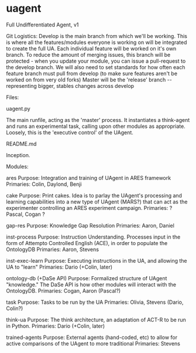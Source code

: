 # uagent
Full Undifferentiated Agent, v1

Git Logistics:
	Develop is the main branch from which we'll be working. This is where all the features/modules everyone is working on will be integrated to create the full UA. Each individual feature will be worked on it's own branch.
	To reduce the amount of merging issues, this branch will be protected - when you update your module, you can issue a pull-request to the develop branch.
	We will also need to set standards for how often each feature branch must pull from develop (to make sure features aren't be worked on from very old forks)
	Master will be the 'release' branch -- representing bigger, stables changes across develop

Files:

uagent.py

The main runfile, acting as the 'master' process. It instantiates a think-agent and runs an experimental task, calling upon other modules as appropriate. Loosely, this is the 'executive control' of the UAgent. 

README.md

Inception.

Modules:

ares
	Purpose: Integration and training of UAgent in ARES framework
	Primaries: Colin, Daylond, Benji

cake
	Purpose: Print cakes. Idea is to parlay the UAgent's processing and learning capabilities into a new type of UAgent (MARS?) that can act as the experimenter controlling an ARES experiment campaign.
	Primaries: ? Pascal, Cogan ?

gap-res
	Purpose: Knowledge Gap Resolution
	Primaries: Aaron, Daniel

inst-process
	Purpose: Instruction Understanding. Processes input in the form of Attempto Controlled English (ACE), in order to populate the OntologyDB
	Primaries: Aaron, Stevens

inst-exec-learn
	Purpose: Executing instructions in the UA, and allowing the UA to "learn"
	Primaries: Dario (+Colin, later)

ontology-db (+DaSe API)
	Purpose: Formalized structure of UAgent "knowledge." The DaSe API is how other modules will interact with the OntologyDB.
	Primaries: Cogan, Aaron (Pascal?)

task
	Purpose: Tasks to be run by the UA
	Primaries: Olivia, Stevens (Dario, Colin?)

think-ua
	Purpose: The think architecture, an adaptation of ACT-R to be run in Python.
	Primaries: Dario (+Colin, later)

trained-agents
	Purpose: External agents (hand-coded, etc) to allow for active comparisons of the UAgent to more traditional 
	Primaries: Stevens















